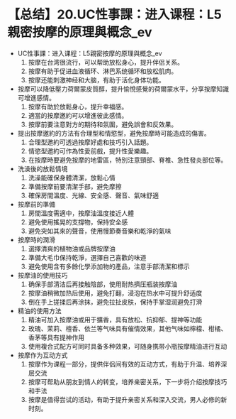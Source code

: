 # 【总结】20.UC性事課：进入课程：L5親密按摩的原理與概念_ev

-   UC性事課：进入课程：L5親密按摩的原理與概念_ev
    1.  按摩在台湾很流行，可以帮助放松身心，提升伴侣关系。
    2.  按摩有助于促进血液循环、淋巴系统循环和放松肌肉。
    3.  按摩还能刺激神经和大脑，有助于活化身体功能。
-   按摩可以降低壓力荷爾蒙皮質醇，提升愉悅感覺的荷爾蒙水平，分享按摩知識可增進感情。
    1.  按摩有助於放鬆身心，提升幸福感。
    2.  適當的按摩邀約可以增進彼此感情。
    3.  按摩前要注意對方的期待和氛圍，避免誤會和反效果。
-   提出按摩邀約的方法有合理型和情慾型，避免按摩時可能造成的傷害。
    1.  合理型邀約可透過按摩好處和技巧引入話題。
    2.  情慾型邀約可作為性愛前戲，提升性愛樂趣。
    3.  在按摩時要避免按摩的地雷區，特別注意頸部、脊椎、急性發炎部位等。
-   洗澡後的放鬆情境
    1.  洗澡能確保身體清潔，放鬆心情
    2.  準備按摩前要清潔手部，避免摩擦
    3.  確保房間溫度、光線、安全感、聲音、氣味舒適
-   按摩前的準備
    1.  房間溫度需適中，按摩油溫度接近人體
    2.  避免使用搖晃的支撐物，保持安全感
    3.  避免突如其來的聲音，使用慢節奏音樂和乾淨的氣味
-   按摩時的潤滑
    1.  選擇清爽的植物油或品牌按摩油
    2.  準備大毛巾保持乾淨，選擇自己喜歡的味道
    3.  避免使用含有多餘化學添加物的產品，注意手部清潔和標示
-   按摩油的使用技巧
    1.  确保手部清洁后再接触陰部，使用耐热擠压瓶装按摩油
    2.  按摩油稍微加热后使用，避免打翻，浸泡在热水中可提升舒适度
    3.  倒在手上搓揉后再涂抹，避免拉扯皮肤，保持手掌湿润避免打滑
-   精油的使用方法
    1.  精油可加入按摩油或用于擴香，具有放松、抗抑郁、提神等功能
    2.  玫瑰、茉莉、檀香、依兰等气味具有催情效果，其他气味如檸檬、柑橘、香茅等具有提神作用
    3.  使用複合式配方可同时具备多种效果，可随身携带小瓶按摩精油进行互动
-   按摩作为互动方式
    1.  按摩作为课程一部分，提供伴侣间有效的互动方式，有助于升温、培养深层交流
    2.  按摩可帮助从朋友到情人的转变，培养亲密关系，下一步将介绍按摩技巧和手法
    3.  按摩是值得尝试的活动，有助于提升亲密关系和深入交流，男人必修的新时刻。